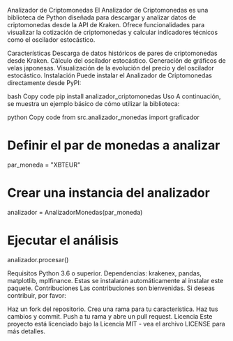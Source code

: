 Analizador de Criptomonedas
El Analizador de Criptomonedas es una biblioteca de Python diseñada para descargar y analizar datos de criptomonedas desde la API de Kraken. Ofrece funcionalidades para visualizar la cotización de criptomonedas y calcular indicadores técnicos como el oscilador estocástico.

Características
Descarga de datos históricos de pares de criptomonedas desde Kraken.
Cálculo del oscilador estocástico.
Generación de gráficos de velas japonesas.
Visualización de la evolución del precio y del oscilador estocástico.
Instalación
Puede instalar el Analizador de Criptomonedas directamente desde PyPI:

bash
Copy code
pip install analizador_criptomonedas
Uso
A continuación, se muestra un ejemplo básico de cómo utilizar la biblioteca:

python
Copy code
from src.analizador_monedas  import graficador

# Definir el par de monedas a analizar
par_moneda = "XBTEUR"

# Crear una instancia del analizador
analizador = AnalizadorMonedas(par_moneda)

# Ejecutar el análisis
analizador.procesar()


Requisitos
Python 3.6 o superior.
Dependencias: krakenex, pandas, matplotlib, mplfinance. Estas se instalarán automáticamente al instalar este paquete.
Contribuciones
Las contribuciones son bienvenidas. Si deseas contribuir, por favor:

Haz un fork del repositorio.
Crea una rama para tu característica.
Haz tus cambios y commit.
Push a tu rama y abre un pull request.
Licencia
Este proyecto está licenciado bajo la Licencia MIT - vea el archivo LICENSE para más detalles.

